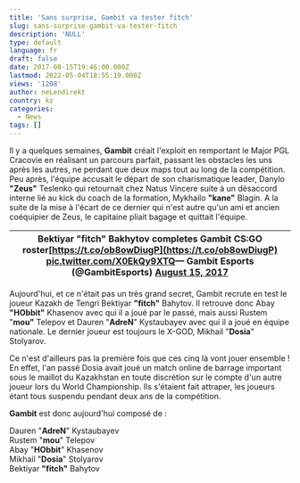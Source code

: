 ```yaml
---
title: 'Sans surprise, Gambit va tester fitch'
slug: sans-surprise-gambit-va-tester-fitch
description: 'NULL'
type: default
language: fr
draft: false
date: 2017-08-15T19:46:00.000Z
lastmod: 2022-05-04T18:55:19.000Z
views: '1208'
author: neLendirekt
country: kz
categories:
  - News
tags: []
---
```

Il y a quelques semaines, **Gambit** créait l'exploit en remportant le Major PGL Cracovie en réalisant un parcours parfait, passant les obstacles les uns après les autres, ne perdant que deux maps tout au long de la compétition. Peu après, l'équipe accusait le départ de son charismatique leader, Danylo **"Zeus"** Teslenko qui retournait chez Natus Vincere suite à un désaccord interne lié au kick du coach de la formation, Mykhailo **"kane"** Blagin. A la suite de la mise à l'écart de ce dernier qui n'est autre qu'un ami et ancien coéquipier de Zeus, le capitaine pliait bagage et quittait l'équipe.

| Bektiyar "fitch" Bakhytov completes Gambit CS:GO roster[https://t.co/ob8owDiugP](https://t.co/ob8owDiugP) [pic.twitter.com/X0EkQy9XTQ](https://t.co/X0EkQy9XTQ)— Gambit Esports (@GambitEsports) [August 15, 2017](https://twitter.com/GambitEsports/status/897527728509005826) |
| ------------------------------------------------------------------------------------------------------------------------------------------------------------------------------------------------------------------------------------------------------ |

Aujourd'hui, et ce n'était pas un très grand secret, Gambit recrute en test le joueur Kazakh de Tengri Bektiyar **"fitch"** Bahytov. Il retrouve donc Abay **"HObbit"** Khasenov avec qui il a joué par le passé, mais aussi Rustem "**mou"** Telepov et Dauren "**AdreN**" Kystaubayev avec qui il a joué en équipe nationale. Le dernier joueur est toujours le X-GOD, Mikhail "**Dosia**" Stolyarov.

Ce n'est d'ailleurs pas la première fois que ces cinq là vont jouer ensemble ! En effet, l'an passé Dosia avait joué un match online de barrage important sous le maillot du Kazakhstan en toute discrétion sur le compte d'un autre joueur lors du World Championship. Ils s'étaient fait attraper, les joueurs étant tous suspendu pendant deux ans de la compétition.

**Gambit** est donc aujourd'hui composé de : 

Dauren "**AdreN**" Kystaubayev  
Rustem "**mou**" Telepov  
Abay "**HObbit**" Khasenov  
Mikhail "**Dosia**" Stolyarov  
Bektiyar **"fitch"** Bahytov
